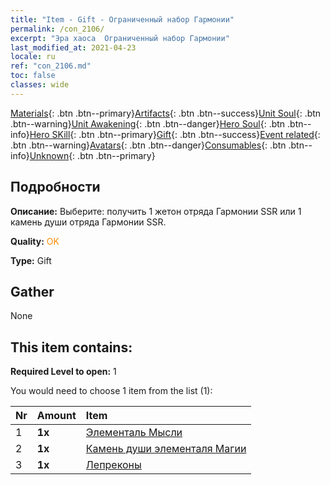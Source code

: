 ```yaml
---
title: "Item - Gift - Ограниченный набор Гармонии"
permalink: /con_2106/
excerpt: "Эра хаоса  Ограниченный набор Гармонии"
last_modified_at: 2021-04-23
locale: ru
ref: "con_2106.md"
toc: false
classes: wide
---
```

 [Materials](/ItemsRU/){: .btn .btn--primary}[Artifacts](/ItemsRU/Artifacts/){: .btn .btn--success}[Unit Soul](/ItemsRU/UnitSoul/){: .btn .btn--warning}[Unit Awakening](/ItemsRU/UnitAwakening/){: .btn .btn--danger}[Hero Soul](/ItemsRU/HeroSoul/){: .btn .btn--info}[Hero SKill](/ItemsRU/HeroSkill/){: .btn .btn--primary}[Gift](/ItemsRU/Gift/){: .btn .btn--success}[Event related](/ItemsRU/Events/){: .btn .btn--warning}[Avatars](/ItemsRU/Avatars/){: .btn .btn--danger}[Consumables](/ItemsRU/Consumables/){: .btn .btn--info}[Unknown](/ItemsRU/Unknown/){: .btn .btn--primary}

## Подробности
 **Описание:** Выберите: получить 1 жетон отряда Гармонии SSR или 1 камень души отряда Гармонии SSR.

 **Quality:** <span style="color: #FF8C00">OK</span>

 **Type:** Gift

## Gather

  None

## This item contains:

 **Required Level to open:** 1

 You would need to choose 1 item from the list (1):

  | Nr | Amount |     Item    |
  |:---|:-------|:------------|
  | 1 |  **1x** | [Элементаль Мысли](/ItemsRU/unt_267/) |  | 
  | 2 |  **1x** | [Камень души элементаля Магии](/ItemsRU/unt_347/) |  | 
  | 3 |  **1x** | [Лепреконы](/ItemsRU/unt_270/) |  | 
